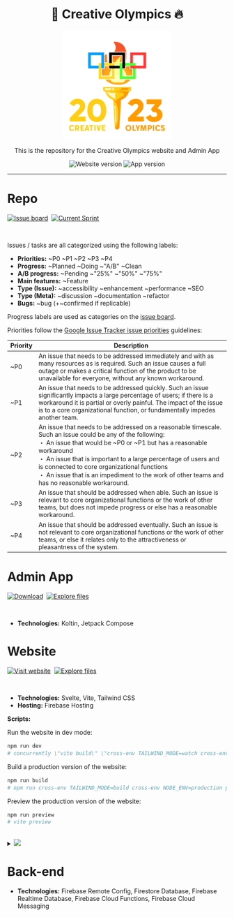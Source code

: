 <div align='center'>
    <h1><b>🐢 Creative Olympics 🔥</b></h1>
    <img src='./website/src/lib/assets/logo/full.gif' width='250' height='250' />
    <p>This is the repository for the Creative Olympics website and Admin App</p>

![Website version](https://badgen.net/badge/Website%20version/Alpha/red?) ![App version](https://badgen.net/badge/App%20version/Alpha/red?)

</div>

---

Repo
====

[![Issue board](https://media.discordapp.net/attachments/346737406591893506/1146859978813087925/co.rahmouni.dev__7.png)](https://url.creative-olympics.org/board)&nbsp; [![Current Sprint](https://media.discordapp.net/attachments/346737406591893506/1146859651242143825/co.rahmouni.dev__6.png)](https://url.creative-olympics.org/sprint)

<br/>

Issues / tasks are all categorized using the following labels:

- **Priorities:** ~P0 ~P1 ~P2 ~P3 ~P4 
- **Progress:** ~Planned ~Doing ~"A/B" ~Clean
- **A/B progress:** ~Pending ~"25%" ~"50%" ~"75%"
- **Main features:** ~Feature
- **Type (Issue):** ~accessibility ~enhancement ~performance ~SEO
- **Type (Meta):** ~discussion ~documentation ~refactor
- **Bugs:** ~bug (+~confirmed if replicable)

Progress labels are used as categories on the [issue board](https://url.creative-olympics.org/board).

Priorities follow the [Google Issue Tracker issue priorities](https://developers.google.com/issue-tracker/concepts/issues#priority) guidelines:

| Priority | Description |
| ------ | ------ |
| ~P0 | An issue that needs to be addressed immediately and with as many resources as is required. Such an issue causes a full outage or makes a critical function of the product to be unavailable for everyone, without any known workaround. |
| ~P1 | An issue that needs to be addressed quickly. Such an issue significantly impacts a large percentage of users; if there is a workaround it is partial or overly painful. The impact of the issue is to a core organizational function, or fundamentally impedes another team. |
| ~P2 | An issue that needs to be addressed on a reasonable timescale. Such an issue could be any of the following: <br/>・ An issue that would be ~P0 or ~P1 but has a reasonable workaround<br/>・ An issue that is important to a large percentage of users and is connected to core organizational functions<br/>・ An issue that is an impediment to the work of other teams and has no reasonable workaround.|
| ~P3 | An issue that should be addressed when able. Such an issue is relevant to core organizational functions or the work of other teams, but does not impede progress or else has a reasonable workaround. |
| ~P4 | An issue that should be addressed eventually. Such an issue is not relevant to core organizational functions or the work of other teams, or else it relates only to the attractiveness or pleasantness of the system. |

Admin App
====

[![Download](https://media.discordapp.net/attachments/346737406591893506/1146859320429006928/co.rahmouni.dev__5.png)](http://url.creative-olympics.org/admin-app)&nbsp; [![Explore files](https://media.discordapp.net/attachments/346737406591893506/1146854635550822430/co.rahmouni.dev__2.png)](./android-admin/)

<br/>

- **Technologies:** Koltin, Jetpack Compose

Website
====

[![Visit website](https://media.discordapp.net/attachments/346737406591893506/1146855771057963008/co.rahmouni.dev__4.png)](https://co.rahmouni.dev)&nbsp; [![Explore files](https://media.discordapp.net/attachments/346737406591893506/1146854635550822430/co.rahmouni.dev__2.png)](./website/)

<br/>

- **Technologies:** Svelte, Vite, Tailwind CSS
- **Hosting:** Firebase Hosting

**Scripts:**

Run the website in dev mode:
```bash
npm run dev
# concurrently \"vite build\" \"cross-env TAILWIND_MODE=watch cross-env NODE_ENV=development postcss src/app.css -o src/app-output.css -w\"
```

Build a production version of the website:
```bash
npm run build
# npm run cross-env TAILWIND_MODE=build cross-env NODE_ENV=production postcss src/app.css -o src/app-output.css && vite build
```

Preview the production version of the website:
```bash
npm run preview
# vite preview
```

<br/>

<details>
<summary><a><img src="https://media.discordapp.net/attachments/346737406591893506/1146877882354897036/co.rahmouni.dev__8.png"/></a></summary>
<br/>

ONLY Run the website in dev mode (without Tailwind):
```bash
npm run dev:only
# vite build
```

ONLY Build a production version of the website (without Tailwind):
```bash
npm run build:only
# vite build
```

Tailwind watch:
```bash
npm run tailwind:watch
# cross-env TAILWIND_MODE=watch cross-env NODE_ENV=development postcss src/app.css -o src/app-output.css -w
```

ONLY Build a production version of Tailwind (without the website):
```bash
npm run tailwind:build
# cross-env TAILWIND_MODE=build cross-env NODE_ENV=production postcss src/app.css -o src/app-output.css
```

Run the website in dev mode and make it available to the local network (or the whole internet if you open the ports in your router):
```bash
npm run devhost
# concurrently \"npm run dev:only -- --host\" \"npm run tailwind:watch\"
```

Lint:
```bash
npm run lint
# prettier --plugin-search-dir . --check . && eslint .
```

Format:
```bash
npm run format
# prettier --plugin-search-dir . --write .
```
</details>

Back-end
====
- **Technologies:** Firebase Remote Config, Firestore Database, Firebase Realtime Database, Firebase Cloud Functions, Firebase Cloud Messaging
